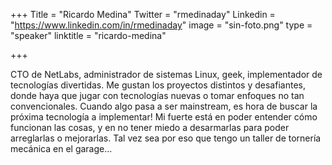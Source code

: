 +++
Title = "Ricardo Medina"
Twitter = "rmedinaday"
Linkedin = "https://www.linkedin.com/in/rmedinaday"
image = "sin-foto.png"
type = "speaker"
linktitle = "ricardo-medina"

+++

CTO de NetLabs, administrador de sistemas Linux, geek, implementador de tecnologías divertidas. Me gustan los proyectos distintos y desafiantes, donde haya que jugar con tecnologías nuevas o tomar enfoques no tan convencionales. Cuando algo pasa a ser mainstream, es hora de buscar la próxima tecnología a implementar! Mi fuerte está en poder entender cómo funcionan las cosas, y en no tener miedo a desarmarlas para poder arreglarlas o mejorarlas. Tal vez sea por eso que tengo un taller de tornería mecánica en el garage…
